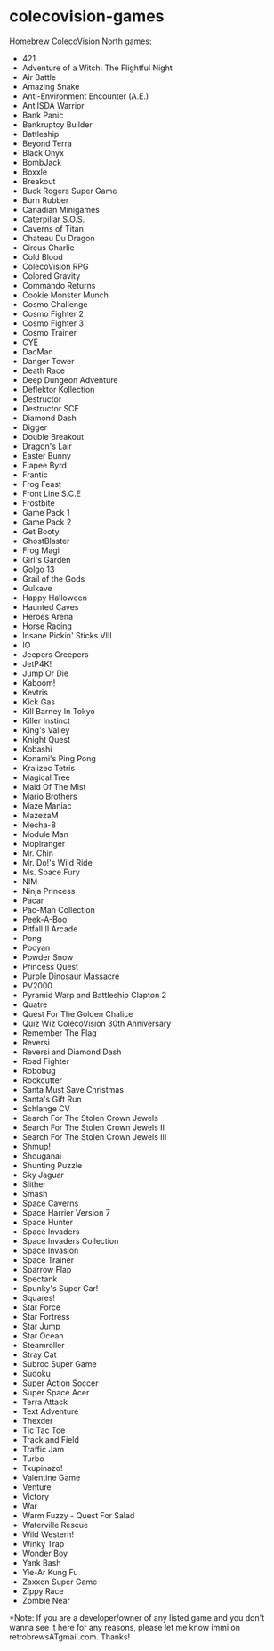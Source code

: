# colecovision-games
Homebrew ColecoVision North games:

- 421<br>
- Adventure of a Witch: The Flightful Night<br>
- Air Battle<br>
- Amazing Snake<br>
- Anti-Environment Encounter (A.E.)<br>
- AntiISDA Warrior<br>
- Bank Panic<br>
- Bankruptcy Builder<br>
- Battleship<br>
- Beyond Terra<br>
- Black Onyx<br>
- BombJack<br>
- Boxxle<br>
- Breakout<br>
- Buck Rogers Super Game<br>
- Burn Rubber<br>
- Canadian Minigames<br>
- Caterpillar S.O.S.<br>
- Caverns of Titan<br>
- Chateau Du Dragon<br>
- Circus Charlie<br>
- Cold Blood<br>
- ColecoVision RPG<br>
- Colored Gravity<br>
- Commando Returns<br>
- Cookie Monster Munch<br>
- Cosmo Challenge<br>
- Cosmo Fighter 2<br>
- Cosmo Fighter 3<br>
- Cosmo Trainer<br>
- CYE<br>
- DacMan<br>
- Danger Tower<br>
- Death Race<br>
- Deep Dungeon Adventure<br>
- Deflektor Kollection<br>
- Destructor<br>
- Destructor SCE<br>
- Diamond Dash<br>
- Digger<br>
- Double Breakout<br>
- Dragon's Lair<br>
- Easter Bunny<br>
- Flapee Byrd<br>
- Frantic<br>
- Frog Feast<br>
- Front Line S.C.E<br>
- Frostbite<br>
- Game Pack 1<br>
- Game Pack 2<br>
- Get Booty<br>
- GhostBlaster<br>
- Frog Magi<br>
- Girl's Garden<br>
- Golgo 13<br>
- Grail of the Gods<br>
- Gulkave<br>
- Happy Halloween<br>
- Haunted Caves<br>
- Heroes Arena<br>
- Horse Racing<br>
- Insane Pickin' Sticks VIII<br>
- IO<br>
- Jeepers Creepers<br>
- JetP4K!<br>
- Jump Or Die<br>
- Kaboom!<br>
- Kevtris<br>
- Kick Gas<br>
- Kill Barney In Tokyo<br>
- Killer Instinct<br>
- King's Valley<br>
- Knight Quest<br>
- Kobashi<br>
- Konami's Ping Pong<br>
- Kralizec Tetris<br>
- Magical Tree<br>
- Maid Of The Mist<br>
- Mario Brothers<br>
- Maze Maniac<br>
- MazezaM<br>
- Mecha-8<br>
- Module Man<br>
- Mopiranger<br>
- Mr. Chin<br>
- Mr. Do!'s Wild Ride<br>
- Ms. Space Fury<br>
- NIM<br>
- Ninja Princess<br>
- Pacar<br>
- Pac-Man Collection<br>
- Peek-A-Boo<br>
- Pitfall II Arcade<br>
- Pong<br>
- Pooyan<br>
- Powder Snow<br>
- Princess Quest<br>
- Purple Dinosaur Massacre<br>
- PV2000<br>
- Pyramid Warp and Battleship Clapton 2<br>
- Quatre<br>
- Quest For The Golden Chalice<br>
- Quiz Wiz ColecoVision 30th Anniversary<br>
- Remember The Flag<br>
- Reversi<br>
- Reversi and Diamond Dash<br>
- Road Fighter<br>
- Robobug<br>
- Rockcutter<br>
- Santa Must Save Christmas<br>
- Santa's Gift Run<br>
- Schlange CV<br>
- Search For The Stolen Crown Jewels<br>
- Search For The Stolen Crown Jewels II<br>
- Search For The Stolen Crown Jewels III<br>
- Shmup!<br>
- Shouganai<br>
- Shunting Puzzle<br>
- Sky Jaguar<br>
- Slither<br>
- Smash<br>
- Space Caverns<br>
- Space Harrier Version 7<br>
- Space Hunter<br>
- Space Invaders<br>
- Space Invaders Collection<br>
- Space Invasion<br>
- Space Trainer<br>
- Sparrow Flap<br>
- Spectank<br>
- Spunky's Super Car!<br>
- Squares!<br>
- Star Force<br>
- Star Fortress<br>
- Star Jump<br>
- Star Ocean<br>
- Steamroller<br>
- Stray Cat<br>
- Subroc Super Game<br>
- Sudoku<br>
- Super Action Soccer<br>
- Super Space Acer<br>
- Terra Attack<br>
- Text Adventure<br>
- Thexder<br>
- Tic Tac Toe<br>
- Track and Field<br>
- Traffic Jam<br>
- Turbo<br>
- Txupinazo!<br>
- Valentine Game<br>
- Venture<br>
- Victory<br>
- War<br>
- Warm Fuzzy - Quest For Salad<br>
- Waterville Rescue<br>
- Wild Western!<br>
- Winky Trap<br>
- Wonder Boy<br>
- Yank Bash<br>
- Yie-Ar Kung Fu<br>
- Zaxxon Super Game<br>
- Zippy Race<br>
- Zombie Near

*Note: If you are a developer/owner of any listed game and you don't wanna see it here for any reasons, please let me know immi on retrobrewsATgmail.com. Thanks!
